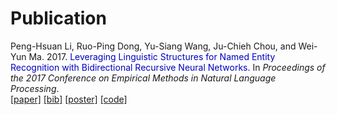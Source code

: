 <h1>Publication</h1>

Peng-Hsuan Li, Ruo-Ping Dong, Yu-Siang Wang, Ju-Chieh Chou, and Wei-Yun Ma. 2017. <span style="color:#0000C0">Leveraging Linguistic Structures for Named Entity Recognition with Bidirectional Recursive Neural Networks.</span> In *Proceedings of the 2017 Conference on Empirical Methods in Natural Language Processing*.<br />
[[paper]](http://aclweb.org/anthology/D/D17/D17-1281.pdf)
[[bib]](http://aclweb.org/anthology/D/D17/D17-1281.bib)
[[poster]](rnn_ner_poster.pdf)
[[code]](https://github.com/jacobvsdanniel/tf_rnn)

